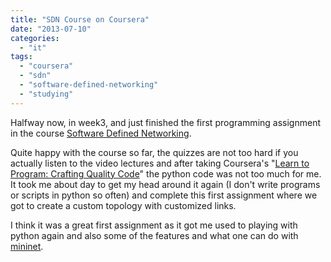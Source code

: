 ```yaml
---
title: "SDN Course on Coursera"
date: "2013-07-10"
categories: 
  - "it"
tags: 
  - "coursera"
  - "sdn"
  - "software-defined-networking"
  - "studying"
---
```


Halfway now, in week3, and just finished the first programming assignment in the course [Software Defined Networking](https://www.coursera.org/course/sdn "on coursera").

Quite happy with the course so far, the quizzes are not too hard if you actually listen to the video lectures and after taking Coursera's "[Learn to Program: Crafting Quality Code](https://class.coursera.org/programming2-001/class/index)" the python code was not too much for me. It took me about day to get my head around it again (I don't write programs or scripts in python so often) and complete this first assignment where we got to create a custom topology with customized links.

I think it was a great first assignment as it got me used to playing with python again and also some of the features and what one can do with [mininet](http://mininet.org/ "http://mininet.org/").
